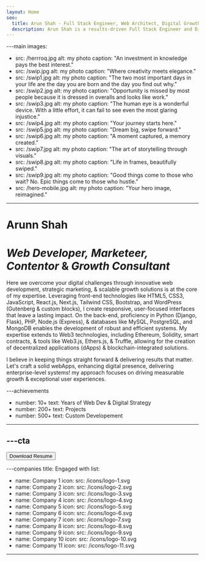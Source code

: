 ```yaml
---
layout: Home
seo:
  title: Arun Shah - Full Stack Engineer, Web Architect, Digital Growth Strategist, & Monetization Specialist - Bhopal
  description: Arun Shah is a results-driven Full Stack Engineer and Digital Growth Strategist specializing in scalable web development, cutting-edge technologies, SEO optimization, content creation, revenue generation, and automation. With expertise in React, Next.js, WordPress, Python, and cloud platforms, Arun crafts high-performance solutions that enhance user experience and drive business growth.
---
```


---main
images:
  - src: /herrroq.jpg
    alt: my photo
    caption: "An investment in knowledge pays the best interest."
  - src: /swip.jpg
    alt: my photo
    caption: "Where creativity meets elegance."
  - src: /swip1.jpg
    alt: my photo
    caption: "The two most important days in your life are the day you are born and the day you find out why."
  - src: /swip2.jpg
    alt: my photo
    caption: "Opportunity is missed by most people because it is dressed in overalls and looks like work."
  - src: /swip3.jpg
    alt: my photo
    caption: "The human eye is a wonderful device. With a little effort, it can fail to see even the most glaring injustice."
  - src: /swip4.jpg
    alt: my photo
    caption: "Your journey starts here."
  - src: /swip5.jpg
    alt: my photo
    caption: "Dream big, swipe forward."
  - src: /swip6.jpg
    alt: my photo
    caption: "A moment captured, a memory created."
  - src: /swip7.jpg
    alt: my photo
    caption: "The art of storytelling through visuals."
  - src: /swip8.jpg
    alt: my photo
    caption: "Life in frames, beautifully swiped."
  - src: /swip9.jpg
    alt: my photo
    caption: "Good things come to those who wait? No. Epic things come to those who hustle."
  - src: /hero-mobile.jpg
    alt: my photo
    caption: "Your hero image, reimagined."
---



# <Typewriter>Arunn Shah</Typewriter>

# *Web Developer,* *Marketeer,* *Contentor* <span>&</span> *Growth Consultant*

<Sep size={12} />

Here we overcome your  digital challenges through innovative web development, strategic marketing, & scalable growth solutions is at the core of my expertise. Leveraging front-end technologies like HTML5, CSS3, JavaScript, React.js, Next.js, Tailwind CSS, Bootstrap, and WordPress (Gutenberg & custom blocks), I create responsive, user-focused interfaces that leave a lasting impact. On the back-end, proficiency in Python (Django, Flask), PHP, Node.js (Express), & databases like MySQL, PostgreSQL, and MongoDB enables the development of robust and efficient systems. My expertise extends to Web3 technologies, including Ethereum, Solidity, smart contracts, & tools like Web3.js, Ethers.js, & Truffle, allowing for the creation of decentralized applications (dApps) & blockchain-integrated solutions.

 I believe in keeping things straight forward & delivering results that matter. Let's craft a solid webApps, enhancing digital presence, delivering enterprise-level systems! my approach focuses on driving measurable growth & exceptional user experiences.


---achievements
- number: 10+
  text: Years of Web Dev & Digital Strategy
- number: 200+
  text: Projects
- number: 500+
  text: Custom Developement
---



---cta
---
<Button href="/contact" size="xl" className="bigFontSize">
  Download Resume
</Button>



---companies
title: Engaged with
list:
  - name: Company 1
    icon:
      src: /icons/logo-1.svg
  - name: Company 2
    icon:
      src: /icons/logo-2.svg
  - name: Company 3
    icon:
      src: /icons/logo-3.svg
  - name: Company 4
    icon:
      src: /icons/logo-4.svg
  - name: Company 5
    icon:
      src: /icons/logo-5.svg
  - name: Company 6
    icon:
      src: /icons/logo-6.svg
  - name: Company 7
    icon:
      src: /icons/logo-7.svg
  - name: Company 8
    icon:
      src: /icons/logo-8.svg
  - name: Company 9
    icon:
      src: /icons/logo-9.svg
  - name: Company 10
    icon:
      src: /icons/logo-10.svg
  - name: Company 11
    icon:
      src: /icons/logo-11.svg
---



